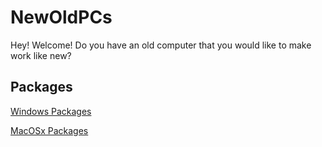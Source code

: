 # NewOldPCs

Hey! Welcome! Do you have an old computer that you would like to make work like new?
    
## Packages

[Windows Packages](/windows/) 

[MacOSx Packages](/osx/) 

